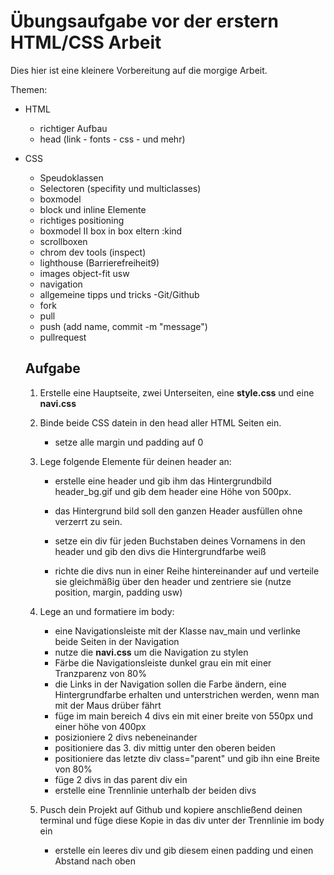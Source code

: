 # Übungsaufgabe vor der erstern HTML/CSS Arbeit

Dies hier ist eine kleinere Vorbereitung auf die morgige Arbeit.

Themen:
- HTML
    - richtiger Aufbau
    - head (link - fonts - css - und mehr)
- CSS
    - Speudoklassen
    - Selectoren (specifity und multiclasses)
    - boxmodel
    - block und inline Elemente
    - richtiges positioning
    - boxmodel II box in box eltern :kind
    - scrollboxen
    - chrom dev tools (inspect)
    - lighthouse (Barrierefreiheit9)
    - images object-fit usw
    - navigation
    - allgemeine tipps und tricks
-Git/Github
    - fork
    - pull
    - push (add name, commit -m "message")
    - pullrequest

    ## Aufgabe

    1. Erstelle eine Hauptseite, zwei Unterseiten, eine **style.css** und eine **navi.css**
    2. Binde beide CSS datein in den head aller HTML Seiten ein.
        - setze alle margin und padding auf 0
    3. Lege folgende Elemente für deinen header an:
        - erstelle eine header und gib ihm das Hintergrundbild header_bg.gif und gib dem header eine Höhe von 500px.
        - das Hintergrund bild soll den ganzen Header ausfüllen ohne verzerrt zu sein.

        - setze ein div für jeden Buchstaben deines Vornamens in den header und gib den divs die Hintergrundfarbe weiß
        - richte die divs nun in einer Reihe hintereinander auf und verteile sie gleichmäßig über den header und zentriere sie (nutze position, margin, padding usw)

    4. Lege an und formatiere im body:
        - eine Navigationsleiste mit der Klasse nav_main und verlinke beide Seiten in der Navigation
        - nutze die **navi.css** um die Navigation zu stylen
        - Färbe die Navigationsleiste dunkel grau ein mit einer Tranzparenz von 80%
        - die Links in der Navigation sollen die Farbe ändern, eine Hintergrundfarbe erhalten und
          unterstrichen werden, wenn man mit der Maus drüber fährt
        - füge im main bereich 4 divs ein mit einer breite von 550px und einer höhe von 400px
        - posizioniere 2 divs nebeneinander
        - positioniere das 3. div mittig unter den oberen beiden
        - positioniere das letzte div class="parent" und gib ihn eine Breite von 80%
        - füge 2 divs in das parent div ein
        - erstelle eine Trennlinie unterhalb der beiden divs
        

    5. Pusch dein Projekt auf Github und kopiere anschließend deinen terminal und füge diese Kopie
       in das div unter der Trennlinie im body ein
       - erstelle ein leeres div und gib diesem einen padding und einen Abstand nach oben